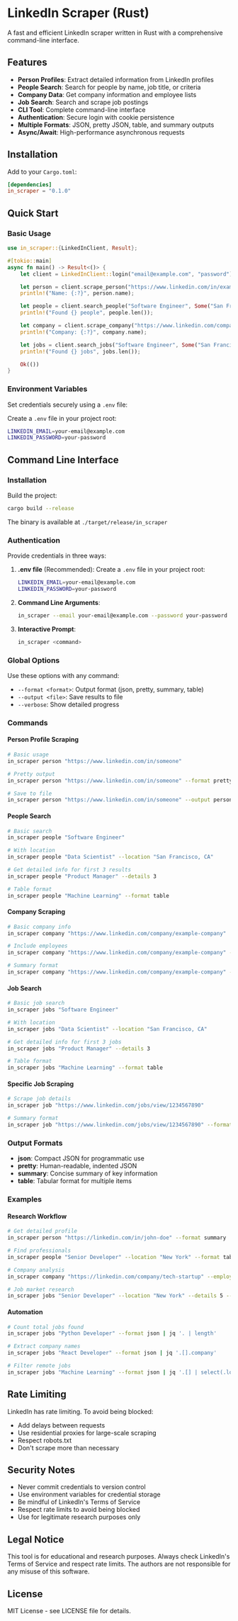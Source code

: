 # LinkedIn Scraper (Rust)

A fast and efficient LinkedIn scraper written in Rust with a comprehensive command-line interface.

## Features

- **Person Profiles**: Extract detailed information from LinkedIn profiles
- **People Search**: Search for people by name, job title, or criteria
- **Company Data**: Get company information and employee lists
- **Job Search**: Search and scrape job postings
- **CLI Tool**: Complete command-line interface
- **Authentication**: Secure login with cookie persistence
- **Multiple Formats**: JSON, pretty JSON, table, and summary outputs
- **Async/Await**: High-performance asynchronous requests

## Installation

Add to your `Cargo.toml`:

```toml
[dependencies]
in_scraper = "0.1.0"
```

## Quick Start

### Basic Usage

```rust
use in_scraper::{LinkedInClient, Result};

#[tokio::main]
async fn main() -> Result<()> {
    let client = LinkedInClient::login("email@example.com", "password").await?;

    let person = client.scrape_person("https://www.linkedin.com/in/example").await?;
    println!("Name: {:?}", person.name);

    let people = client.search_people("Software Engineer", Some("San Francisco")).await?;
    println!("Found {} people", people.len());

    let company = client.scrape_company("https://www.linkedin.com/company/example").await?;
    println!("Company: {:?}", company.name);

    let jobs = client.search_jobs("Software Engineer", Some("San Francisco")).await?;
    println!("Found {} jobs", jobs.len());

    Ok(())
}
```

### Environment Variables

Set credentials securely using a `.env` file:

Create a `.env` file in your project root:

```bash
LINKEDIN_EMAIL=your-email@example.com
LINKEDIN_PASSWORD=your-password
```

## Command Line Interface

### Installation

Build the project:

```bash
cargo build --release
```

The binary is available at `./target/release/in_scraper`

### Authentication

Provide credentials in three ways:

1. **.env file** (Recommended):
   Create a `.env` file in your project root:

   ```bash
   LINKEDIN_EMAIL=your-email@example.com
   LINKEDIN_PASSWORD=your-password
   ```

2. **Command Line Arguments**:

   ```bash
   in_scraper --email your-email@example.com --password your-password <command>
   ```

3. **Interactive Prompt**:
   ```bash
   in_scraper <command>
   ```

### Global Options

Use these options with any command:

- `--format <format>`: Output format (json, pretty, summary, table)
- `--output <file>`: Save results to file
- `--verbose`: Show detailed progress

### Commands

#### Person Profile Scraping

```bash
# Basic usage
in_scraper person "https://www.linkedin.com/in/someone"

# Pretty output
in_scraper person "https://www.linkedin.com/in/someone" --format pretty

# Save to file
in_scraper person "https://www.linkedin.com/in/someone" --output person.json
```

#### People Search

```bash
# Basic search
in_scraper people "Software Engineer"

# With location
in_scraper people "Data Scientist" --location "San Francisco, CA"

# Get detailed info for first 3 results
in_scraper people "Product Manager" --details 3

# Table format
in_scraper people "Machine Learning" --format table
```

#### Company Scraping

```bash
# Basic company info
in_scraper company "https://www.linkedin.com/company/example-company"

# Include employees
in_scraper company "https://www.linkedin.com/company/example-company" --employees

# Summary format
in_scraper company "https://www.linkedin.com/company/example-company" --format summary
```

#### Job Search

```bash
# Basic job search
in_scraper jobs "Software Engineer"

# With location
in_scraper jobs "Data Scientist" --location "San Francisco, CA"

# Get detailed info for first 3 jobs
in_scraper jobs "Product Manager" --details 3

# Table format
in_scraper jobs "Machine Learning" --format table
```

#### Specific Job Scraping

```bash
# Scrape job details
in_scraper job "https://www.linkedin.com/jobs/view/1234567890"

# Summary format
in_scraper job "https://www.linkedin.com/jobs/view/1234567890" --format summary
```

### Output Formats

- **json**: Compact JSON for programmatic use
- **pretty**: Human-readable, indented JSON
- **summary**: Concise summary of key information
- **table**: Tabular format for multiple items

### Examples

#### Research Workflow

```bash
# Get detailed profile
in_scraper person "https://linkedin.com/in/john-doe" --format summary

# Find professionals
in_scraper people "Senior Developer" --location "New York" --format table

# Company analysis
in_scraper company "https://linkedin.com/company/tech-startup" --employees --output company_data.json

# Job market research
in_scraper jobs "Senior Developer" --location "New York" --details 5 --output opportunities.json
```

#### Automation

```bash
# Count total jobs found
in_scraper jobs "Python Developer" --format json | jq '. | length'

# Extract company names
in_scraper jobs "React Developer" --format json | jq '.[].company'

# Filter remote jobs
in_scraper jobs "Machine Learning" --format json | jq '.[] | select(.location | contains("Remote"))'
```

## Rate Limiting

LinkedIn has rate limiting. To avoid being blocked:

- Add delays between requests
- Use residential proxies for large-scale scraping
- Respect robots.txt
- Don't scrape more than necessary

## Security Notes

- Never commit credentials to version control
- Use environment variables for credential storage
- Be mindful of LinkedIn's Terms of Service
- Respect rate limits to avoid being blocked
- Use for legitimate research purposes only

## Legal Notice

This tool is for educational and research purposes. Always check LinkedIn's Terms of Service and respect rate limits. The authors are not responsible for any misuse of this software.

## License

MIT License - see LICENSE file for details.
